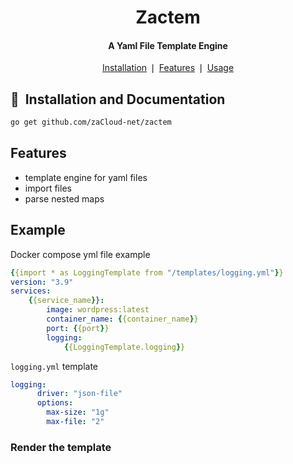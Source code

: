 <div align="center">
	<h1>Zactem</h1>
	<h4 align="center">
        A Yaml File Template Engine
	</h4>
</div>

<p align="center">
	<a href="#-installation-and-documentation">Installation</a> ❘
	<a href="#-features">Features</a> ❘
	<a href="#-usage">Usage</a>
</p>

## 🚀&nbsp; Installation and Documentation

```bash
go get github.com/zaCloud-net/zactem
```

## Features
- template engine for yaml files
- import files
- parse nested maps

## Example

Docker compose yml file example

```yml
{{import * as LoggingTemplate from "/templates/logging.yml"}}
version: "3.9"
services:
    {{service_name}}:
        image: wordpress:latest
        container_name: {{container_name}}
        port: {{port}}
        logging:
            {{LoggingTemplate.logging}}
```

`logging.yml` template
```yml
logging:
      driver: "json-file"
      options:
        max-size: "1g"
        max-file: "2"
```

### Render the template

```go

```